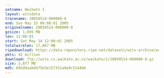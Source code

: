 ```yaml
---
setname: Waikato I
layout: witsdata
tracename: 20050514-000000-0
end: Sun May 15 00:00:01 2005
originalname: 20050514-000000-0
gzsize: 1,095 MB
len: 12:00:01
start: Sat May 14 12:00:01 2005
totalwirelen: 17,867 MB
ripedownload: https://data-repository.ripe.net/datasets/wits-archive/waikato/1/20050514-000000-0.gz
pkts: 42 million
download: ftp://wits.cs.waikato.ac.nz/waikato/1/20050514-000000-0.gz
size: 3,077 MB
md5: 692d9aabdd75b3e157331a9e0c5244b6
---
```


